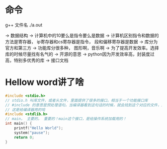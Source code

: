 # 命令
g++ 文件名
./a.out

-> 数据结构
-> 计算机中的10要么是指令要么是数据
-> 计算机区别指令和数据的方法是寄存器， ip寄存器和cs寄存器是指令， 段和偏移寄存器是数据 
-> 库分为官方和第三方
-> 功能库分很多种， 图形啊，音乐啊
-> 为了提高开发效率。选择库的时候尽量找有名气的
-> 开源的意思
-> python因为开发效率高，封装度过高，特别多优秀的库
-> 接口文档

 # Hellow word讲了啥
```c++
#include <stdio.h>
// stdio.h 叫库文件，或者头文件，里面提供了很多的接口。相当于一个功能接口库
// #include 的意思是预处理语句。当编译器看到这句话的时候，就会找到这个对应的文件，然后将内容全部复制粘贴上去。没错，就是这么暴力！我靠！
// 这是给编译器用的哈
#include <stdlib.h>
// main， 主要的， 重要的！main这个接口，是给操作系统加载用的！
int main() {
    printf("Hello World");
    system("pause");
    return 0;
}
```
